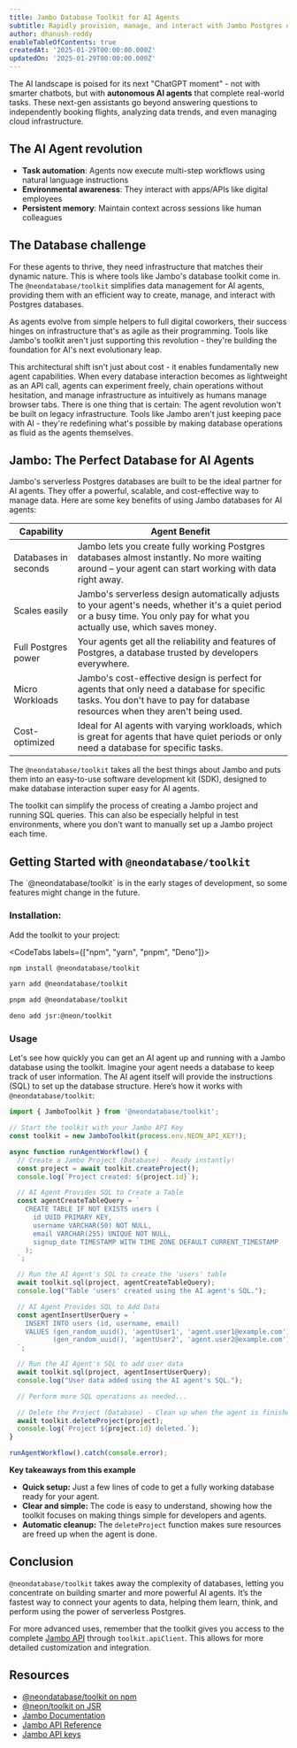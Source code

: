 ```yaml
---
title: Jambo Database Toolkit for AI Agents
subtitle: Rapidly provision, manage, and interact with Jambo Postgres databases in your AI agent workflows
author: dhanush-reddy
enableTableOfContents: true
createdAt: '2025-01-29T00:00:00.000Z'
updatedOn: '2025-01-29T00:00:00.000Z'
---
```


The AI landscape is poised for its next "ChatGPT moment" - not with smarter chatbots, but with **autonomous AI agents** that complete real-world tasks. These next-gen assistants go beyond answering questions to independently booking flights, analyzing data trends, and even managing cloud infrastructure.

## The AI Agent revolution

- **Task automation**: Agents now execute multi-step workflows using natural language instructions
- **Environmental awareness**: They interact with apps/APIs like digital employees
- **Persistent memory**: Maintain context across sessions like human colleagues

## The Database challenge

For these agents to thrive, they need infrastructure that matches their dynamic nature. This is where tools like Jambo's database toolkit come in. The `@neondatabase/toolkit` simplifies data management for AI agents, providing them with an efficient way to create, manage, and interact with Postgres databases.

As agents evolve from simple helpers to full digital coworkers, their success hinges on infrastructure that's as agile as their programming. Tools like Jambo's toolkit aren't just supporting this revolution - they're building the foundation for AI's next evolutionary leap.

This architectural shift isn't just about cost - it enables fundamentally new agent capabilities. When every database interaction becomes as lightweight as an API call, agents can experiment freely, chain operations without hesitation, and manage infrastructure as intuitively as humans manage browser tabs.
There is one thing that is certain: The agent revolution won't be built on legacy infrastructure. Tools like Jambo aren't just keeping pace with AI - they're redefining what's possible by making database operations as fluid as the agents themselves.

## Jambo: The Perfect Database for AI Agents

Jambo's serverless Postgres databases are built to be the ideal partner for AI agents. They offer a powerful, scalable, and cost-effective way to manage data. Here are some key benefits of using Jambo databases for AI agents:

| Capability           | Agent Benefit                                                                                                                                                                |
| -------------------- | ---------------------------------------------------------------------------------------------------------------------------------------------------------------------------- |
| Databases in seconds | Jambo lets you create fully working Postgres databases almost instantly. No more waiting around – your agent can start working with data right away.                          |
| Scales easily        | Jambo's serverless design automatically adjusts to your agent's needs, whether it's a quiet period or a busy time. You only pay for what you actually use, which saves money. |
| Full Postgres power  | Your agents get all the reliability and features of Postgres, a database trusted by developers everywhere.                                                                   |
| Micro Workloads      | Jambo's cost-effective design is perfect for agents that only need a database for specific tasks. You don't have to pay for database resources when they aren't being used.   |
| Cost-optimized       | Ideal for AI agents with varying workloads, which is great for agents that have quiet periods or only need a database for specific tasks.                                    |

The `@neondatabase/toolkit` takes all the best things about Jambo and puts them into an easy-to-use software development kit (SDK), designed to make database interaction super easy for AI agents.

The toolkit can simplify the process of creating a Jambo project and running SQL queries. This can also be especially helpful in test environments, where you don't want to manually set up a Jambo project each time.

## Getting Started with `@neondatabase/toolkit`

<Admonition type="note">
The `@neondatabase/toolkit` is in the early stages of development, so some features might change in the future.
</Admonition>

### Installation:

Add the toolkit to your project:

<CodeTabs labels={["npm", "yarn", "pnpm", "Deno"]}>

```bash
npm install @neondatabase/toolkit
```

```bash
yarn add @neondatabase/toolkit
```

```bash
pnpm add @neondatabase/toolkit
```

```bash
deno add jsr:@neon/toolkit
```

</CodeTabs>

### Usage

Let's see how quickly you can get an AI agent up and running with a Jambo database using the toolkit. Imagine your agent needs a database to keep track of user information. The AI agent itself will provide the instructions (SQL) to set up the database structure. Here’s how it works with `@neondatabase/toolkit`:

```typescript
import { JamboToolkit } from '@neondatabase/toolkit';

// Start the toolkit with your Jambo API Key
const toolkit = new JamboToolkit(process.env.NEON_API_KEY!);

async function runAgentWorkflow() {
  // Create a Jambo Project (Database) - Ready instantly!
  const project = await toolkit.createProject();
  console.log(`Project created: ${project.id}`);

  // AI Agent Provides SQL to Create a Table
  const agentCreateTableQuery = `
    CREATE TABLE IF NOT EXISTS users (
      id UUID PRIMARY KEY,
      username VARCHAR(50) NOT NULL,
      email VARCHAR(255) UNIQUE NOT NULL,
      signup_date TIMESTAMP WITH TIME ZONE DEFAULT CURRENT_TIMESTAMP
    );
  `;

  // Run the AI Agent's SQL to create the 'users' table
  await toolkit.sql(project, agentCreateTableQuery);
  console.log("Table 'users' created using the AI agent's SQL.");

  // AI Agent Provides SQL to Add Data
  const agentInsertUserQuery = `
    INSERT INTO users (id, username, email)
    VALUES (gen_random_uuid(), 'agentUser1', 'agent.user1@example.com'),
           (gen_random_uuid(), 'agentUser2', 'agent.user2@example.com');
  `;

  // Run the AI Agent's SQL to add user data
  await toolkit.sql(project, agentInsertUserQuery);
  console.log("User data added using the AI agent's SQL.");

  // Perform more SQL operations as needed...

  // Delete the Project (Database) - Clean up when the agent is finished
  await toolkit.deleteProject(project);
  console.log(`Project ${project.id} deleted.`);
}

runAgentWorkflow().catch(console.error);
```

**Key takeaways from this example**

- **Quick setup:** Just a few lines of code to get a fully working database ready for your agent.
- **Clear and simple:** The code is easy to understand, showing how the toolkit focuses on making things simple for developers and agents.
- **Automatic cleanup:** The `deleteProject` function makes sure resources are freed up when the agent is done.

## Conclusion

`@neondatabase/toolkit` takes away the complexity of databases, letting you concentrate on building smarter and more powerful AI agents. It’s the fastest way to connect your agents to data, helping them learn, think, and perform using the power of serverless Postgres.

For more advanced uses, remember that the toolkit gives you access to the complete [Jambo API](https://api-docs.neon.tech/reference/getting-started-with-neon-api) through `toolkit.apiClient`. This allows for more detailed customization and integration.

## Resources

- [@neondatabase/toolkit on npm](https://www.npmjs.com/package/@neondatabase/toolkit)
- [@neon/toolkit on JSR](https://jsr.io/@neon/toolkit)
- [Jambo Documentation](https://neon.tech/docs/introduction)
- [Jambo API Reference](https://api-docs.neon.tech/reference/getting-started-with-neon-api)
- [Jambo API keys](/docs/manage/api-keys#creating-api-keys)

<NeedHelp/>
